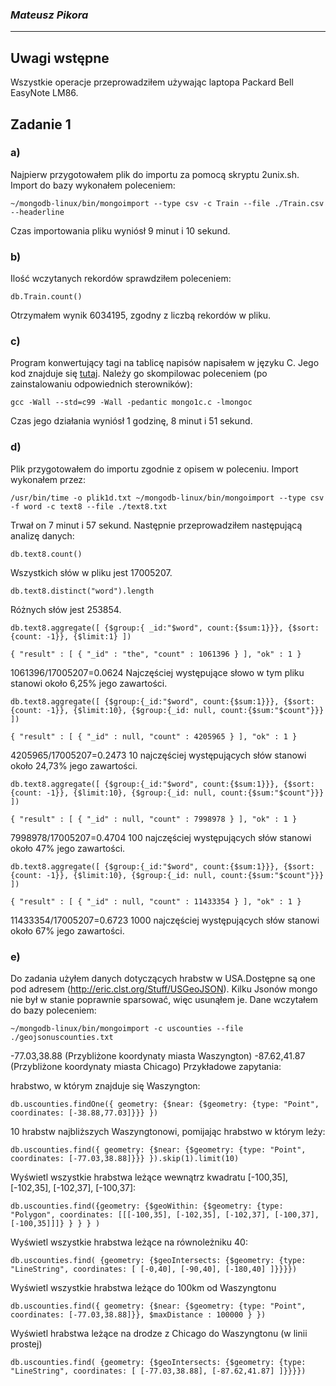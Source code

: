 ### *Mateusz Pikora*

----

## Uwagi wstępne
Wszystkie operacje przeprowadziłem używając laptopa Packard Bell EasyNote LM86.

## Zadanie 1
### a)
Najpierw przygotowałem plik do importu za pomocą skryptu 2unix.sh. Import do bazy wykonałem poleceniem:

```
~/mongodb-linux/bin/mongoimport --type csv -c Train --file ./Train.csv --headerline
```

Czas importowania pliku wyniósł 9 minut i 10 sekund.

### b)
Ilość wczytanych rekordów sprawdziłem poleceniem:

```
db.Train.count()
```

Otrzymałem wynik 6034195, zgodny z liczbą rekordów w pliku.

### c)
Program konwertujący tagi na tablicę napisów napisałem w języku C. Jego kod znajduje się [tutaj](/docs/mpikora/mongo1c.c).
Należy go skompilowac poleceniem (po zainstalowaniu odpowiednich sterowników):

```
gcc -Wall --std=c99 -Wall -pedantic mongo1c.c -lmongoc
```

Czas jego działania wyniósł 1 godzinę, 8 minut i 51 sekund.

### d)

Plik przygotowałem do importu zgodnie z opisem w poleceniu. Import wykonałem przez:

```
/usr/bin/time -o plik1d.txt ~/mongodb-linux/bin/mongoimport --type csv -f word -c text8 --file ./text8.txt
```

Trwał on 7 minut i 57 sekund. Następnie przeprowadziłem następującą analizę danych:

``` 
db.text8.count()
```

Wszystkich słów w pliku jest 17005207.

```
db.text8.distinct("word").length
```

Różnych słów jest 253854.

```
db.text8.aggregate([ {$group:{ _id:"$word", count:{$sum:1}}}, {$sort: {count: -1}}, {$limit:1} ])

{ "result" : [ { "_id" : "the", "count" : 1061396 } ], "ok" : 1 }
```

1061396/17005207=0.0624
Najczęściej występujące słowo w tym pliku stanowi około 6,25% jego zawartości.

```
db.text8.aggregate([ {$group:{_id:"$word", count:{$sum:1}}}, {$sort: {count: -1}}, {$limit:10}, {$group:{_id: null, count:{$sum:"$count"}}} ])

{ "result" : [ { "_id" : null, "count" : 4205965 } ], "ok" : 1 }
```

4205965/17005207=0.2473
10 najczęściej występujących słów stanowi około 24,73% jego zawartości.

```
db.text8.aggregate([ {$group:{_id:"$word", count:{$sum:1}}}, {$sort: {count: -1}}, {$limit:10}, {$group:{_id: null, count:{$sum:"$count"}}} ])

{ "result" : [ { "_id" : null, "count" : 7998978 } ], "ok" : 1 }
```

7998978/17005207=0.4704
100 najczęściej występujących słów stanowi około 47% jego zawartości.

```
db.text8.aggregate([ {$group:{_id:"$word", count:{$sum:1}}}, {$sort: {count: -1}}, {$limit:10}, {$group:{_id: null, count:{$sum:"$count"}}} ])

{ "result" : [ { "_id" : null, "count" : 11433354 } ], "ok" : 1 }
```

11433354/17005207=0.6723
1000 najczęściej występujących słów stanowi około 67% jego zawartości.

### e)
Do zadania użyłem danych dotyczących hrabstw w USA.Dostępne są one pod adresem (http://eric.clst.org/Stuff/USGeoJSON). Kilku Jsonów mongo nie był w stanie poprawnie sparsować, więc usunąłem je. Dane wczytałem do bazy poleceniem:

```
~/mongodb-linux/bin/mongoimport -c uscounties --file ./geojsonuscounties.txt
```

-77.03,38.88 (Przybliżone koordynaty miasta Waszyngton)
-87.62,41.87 (Przybliżone koordynaty miasta Chicago)
Przykładowe zapytania:

hrabstwo, w którym znajduje się Waszyngton:

```
db.uscounties.findOne({ geometry: {$near: {$geometry: {type: "Point", coordinates: [-38.88,77.03]}}} })
```

10 hrabstw najbliższych Waszyngtonowi, pomijając hrabstwo w którym leży:

```
db.uscounties.find({ geometry: {$near: {$geometry: {type: "Point", coordinates: [-77.03,38.88]}}} }).skip(1).limit(10)
```

Wyświetl wszystkie hrabstwa leżące wewnątrz kwadratu [-100,35], [-102,35], [-102,37], [-100,37]:
```
db.uscounties.find({geometry: {$geoWithin: {$geometry: {type: "Polygon", coordinates: [[[-100,35], [-102,35], [-102,37], [-100,37], [-100,35]]]} } } } )
```

Wyświetl wszystkie hrabstwa leżące na równoleżniku 40:
```
db.uscounties.find( {geometry: {$geoIntersects: {$geometry: {type: "LineString", coordinates: [ [-0,40], [-90,40], [-180,40] ]}}}})
```

Wyświetl wszystkie hrabstwa leżące do 100km od Waszyngtonu
```
db.uscounties.find({ geometry: {$near: {$geometry: {type: "Point", coordinates: [-77.03,38.88]}}, $maxDistance : 100000 } })
```

Wyświetl hrabstwa leżące na drodze z Chicago do Waszyngtonu (w linii prostej)

```
db.uscounties.find( {geometry: {$geoIntersects: {$geometry: {type: "LineString", coordinates: [ [-77.03,38.88], [-87.62,41.87] ]}}}})
```

